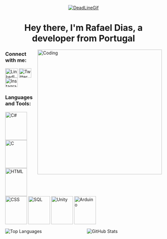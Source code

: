 <p align="center">
  <a href="https://github.com/PerkZz17">
    <img src="https://github.com/PerkZz17/PerkZz17/assets/66210711/daace173-0c2a-4996-9afe-79540941f644" alt="DeadLineGif">
  </a>
</p>

<h1 align="center">Hey there, I'm Rafael Dias, a developer from Portugal</h1>

<img align="right" alt="Coding" width="400" src="https://github.com/PerkZz17/PerkZz17/assets/66210711/2d557484-362c-4db9-beb6-64da6f0af89e">

<h3 align="left">Connect with me:</h3>
<p align="left">
  <a href="https://www.linkedin.com/in/rafael-dias-00a116224" target="blank"><img align="center" src="https://raw.githubusercontent.com/rahuldkjain/github-profile-readme-generator/master/src/images/icons/Social/linked-in-alt.svg" alt="LinkedIn" height="30" width="40" /></a>
  <a href="https://twitter.com/PerkZz19" target="blank"><img align="center" src="https://raw.githubusercontent.com/rahuldkjain/github-profile-readme-generator/master/src/images/icons/Social/twitter.svg" alt="Twitter" height="30" width="40" /></a>
  <a href="https://www.instagram.com/rafaeldias_17" target="blank"><img align="center" src="https://raw.githubusercontent.com/rahuldkjain/github-profile-readme-generator/master/src/images/icons/Social/instagram.svg" alt="Instagram" height="30" width="40" /></a>
</p>

<h3 align="left">Languages and Tools:</h3>
<p align="left">
  <img align="center" alt="C#" height="90" width="70" src="https://cdn.jsdelivr.net/gh/devicons/devicon/icons/csharp/csharp-original.svg" />
  <img align="center" alt="C" height="90" width="70" src="https://cdn.jsdelivr.net/gh/devicons/devicon/icons/c/c-original.svg" />
  <img align="center" alt="HTML" height="90" width="70" src="https://cdn.jsdelivr.net/gh/devicons/devicon/icons/html5/html5-original.svg" />
  <img align="center" alt="CSS" height="90" width="70" src="https://cdn.jsdelivr.net/gh/devicons/devicon/icons/css3/css3-original.svg" />
  <img align="center" alt="SQL" height="90" width="70" src="https://cdn.jsdelivr.net/gh/devicons/devicon/icons/mysql/mysql-original-wordmark.svg" />
  <img align="center" alt="Unity" height="90" width="70" src="https://cdn.jsdelivr.net/gh/devicons/devicon/icons/unity/unity-original.svg" />
  <img align="center" alt="Arduino" height="90" width="70" src="https://cdn.jsdelivr.net/gh/devicons/devicon/icons/arduino/arduino-original.svg" />
</p>

<p align="left">
  <img align="left" src="https://github-readme-stats.vercel.app/api/top-langs?username=perkzz17&show_icons=true&locale=en&layout=compact&theme=tokyonight" alt="Top Languages" />
</p>
<p align="center">
  <img align="center" src="https://github-readme-stats.vercel.app/api?username=perkzz17&show_icons=true&locale=en&theme=tokyonight" alt="GitHub Stats" />
</p>
